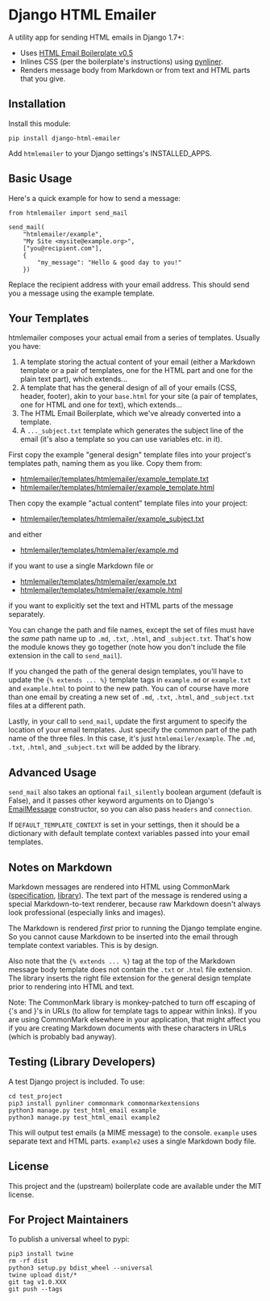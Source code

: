 Django HTML Emailer
===================

A utility app for sending HTML emails in Django 1.7+:

* Uses [HTML Email Boilerplate v0.5](http://htmlemailboilerplate.com/)
* Inlines CSS (per the boilerplate's instructions) using [pynliner](https://pythonhosted.org/pynliner/).
* Renders message body from Markdown or from text and HTML parts that you give.

Installation
------------

Install this module:

	pip install django-html-emailer

Add `htmlemailer` to your Django settings's INSTALLED_APPS.

Basic Usage
-----------

Here's a quick example for how to send a message:

	from htmlemailer import send_mail

	send_mail(
		"htmlemailer/example",
		"My Site <mysite@example.org>",
		["you@recipient.com"],
		{
			"my_message": "Hello & good day to you!"
		})

Replace the recipient address with your email address. This should send you a message using the example template.

Your Templates
--------------

htmlemailer composes your actual email from a series of templates. Usually you have:

1. A template storing the actual content of your email (either a Markdown template or a pair of templates, one for the HTML part and one for the plain text part), which extends...
2. A template that has the general design of all of your emails (CSS, header, footer), akin to your `base.html` for your site (a pair of templates, one for HTML and one for text), which extends...
3. The HTML Email Boilerplate, which we've already converted into a template.
4. A `..._subject.txt` template which generates the subject line of the email (it's also a template so you can use variables etc. in it).

First copy the example "general design" template files into your project's templates path, naming them as you like. Copy them from:

* [htmlemailer/templates/htmlemailer/example_template.txt](htmlemailer/templates/htmlemailer/example_template.txt)
* [htmlemailer/templates/htmlemailer/example_template.html](htmlemailer/templates/htmlemailer/example_template.html)

Then copy the example "actual content" template files into your project:

* [htmlemailer/templates/htmlemailer/example_subject.txt](htmlemailer/templates/htmlemailer/example_subject.txt)

and either

* [htmlemailer/templates/htmlemailer/example.md](htmlemailer/templates/htmlemailer/example.md)

if you want to use a single Markdown file or

* [htmlemailer/templates/htmlemailer/example.txt](htmlemailer/templates/htmlemailer/example.txt)
* [htmlemailer/templates/htmlemailer/example.html](htmlemailer/templates/htmlemailer/example.html)

if you want to explicitly set the text and HTML parts of the message separately.

You can change the path and file names, except the set of files must have the *same* path name up to `.md`, `.txt`, `.html`, and `_subject.txt`. That's how the module knows they go together (note how you don't include the file extension in the call to `send_mail`).

If you changed the path of the general design templates, you'll have to update the `{% extends ... %}` template tags in `example.md` or `example.txt` and `example.html` to point to the new path. You can of course have more than one email by creating a new set of `.md`, `.txt`, `.html`, and `_subject.txt` files at a different path.

Lastly, in your call to `send_mail`, update the first argument to specify the location of your email templates. Just specify the common part of the path name of the three files. In this case, it's just `htmlemailer/example`. The `.md`, `.txt`, `.html`, and `_subject.txt` will be added by the library.

Advanced Usage
--------------

`send_mail` also takes an optional `fail_silently` boolean argument (default is False), and it passes other keyword arguments on to Django's [EmailMessage](https://docs.djangoproject.com/en/1.7/topics/email/#django.core.mail.EmailMessage) constructor, so you can also pass `headers` and `connection`.

If `DEFAULT_TEMPLATE_CONTEXT` is set in your settings, then it should be a dictionary with default template context variables passed into your email templates.

Notes on Markdown
-----------------

Markdown messages are rendered into HTML using CommonMark ([specification](http://spec.commonmark.org/), [library](https://pypi.python.org/pypi/CommonMark)). The text part of the message is rendered using a special Markdown-to-text renderer, because raw Markdown doesn't always look professional (especially links and images).

The Markdown is rendered *first* prior to running the Django template engine. So you cannot cause Markdown to be inserted into the email through template context variables. This is by design.

Also note that the `{% extends ... %}` tag at the top of the Markdown message body template does not contain the `.txt` or `.html` file extension. The library inserts the right file extension for the general design template prior to rendering into HTML and text.

Note: The CommonMark library is monkey-patched to turn off escaping of {'s and }'s in URLs (to allow for template tags to appear within links). If you are using CommonMark elsewhere in your application, that might affect you if you are creating Markdown documents with these characters in URLs (which is probably bad anyway).

Testing (Library Developers)
----------------------------

A test Django project is included. To use:

	cd test_project
	pip3 install pynliner commonmark commonmarkextensions
	python3 manage.py test_html_email example
	python3 manage.py test_html_email example2

This will output test emails (a MIME message) to the console. `example` uses separate text and HTML parts. `example2` uses a single Markdown body file.

License
-------

This project and the (upstream) boilerplate code are available under the MIT license.

For Project Maintainers
-----------------------

To publish a universal wheel to pypi:

    pip3 install twine
    rm -rf dist
    python3 setup.py bdist_wheel --universal
    twine upload dist/*
    git tag v1.0.XXX
    git push --tags
